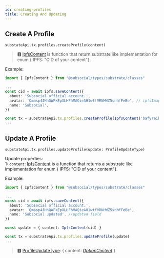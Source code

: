 ```yaml
---
id: creating-profiles
title: Creating And Updating
---
```


## Create A Profile

```
substateApi.tx.profiles.createProfile(content)
```

> 🅸 [IpfsContent](https://docs.subsocial.network/js-docs/js-sdk/interfaces/interfaces.reaction.html) is function that return substrate like implementation for enum { IPFS: "CID of your content"}.  

Example:

```typescript
import { IpfsContent } from "@subsocial/types/substrate/classes"

...
const cid = await ipfs.saveContent({
  about: 'Subsocial official account.',
  avatar: 'Qmasp4JHhQWPkEpXLHFhMAQieAH1wtfVRNHWZ5snhfFeBe', // ipfsImageCid = await api.subsocial.ipfs.saveFile(file)
  name: 'Subsocial',
})

const tx = substrateApi.tx.profiles.createProfile(IpfsContent('bafyreib3mgbou4xln42qqcgj6qlt3cif35x4ribisxgq7unhpun525l54e'))
...
```

## Update A Profile

```
substateApi.tx.profiles.updateProfile(update: ProfileUpdateType)
```

Update properties:  
1: `content`: [IpfsContent](https://docs.subsocial.network/js-docs/js-sdk/interfaces/interfaces.reaction.html) 
is a function that returns a substrate like implementation for enum { IPFS: "CID of your content"}.  

Example: 

```typescript
import { IpfsContent } from "@subsocial/types/substrate/classes"

...
const cid = await ipfs.saveContent({
  about: 'Subsocial official account.',
  avatar: 'Qmasp4JHhQWPkEpXLHFhMAQieAH1wtfVRNHWZ5snhfFeBe',
  name: 'Subsocial updated', //updated field
})

const update = { content: IpfsContent(cid) }

const tx = substrateApi.tx.profiles.updateProfile(update)
...
```

> 🆃 [ProfileUpdateType](https://docs.subsocial.network/js-docs/js-sdk/modules.html#profileupdatetype): { content: [_OptionContent_](https://docs.subsocial.network/js-docs/js-sdk/classes/optioncontent.html) }  
